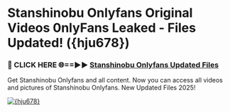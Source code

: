# Stanshinobu Onlyfans Original Videos 0nlyFans Leaked - Files Updated! ({hju678})

<h3>🔴 CLICK HERE 🌐==►► <a href="https://tinyurl.com/ms9xzufz" rel="nofollow">Stanshinobu Onlyfans Updated Files</a></h3>

Get Stanshinobu Onlyfans and all content. Now you can access all videos and pictures of Stanshinobu Onlyfans. New Updated Files 2025!

[![{hju678}](https://i.imgur.com/PQ7UWWw.gif)](https://tinyurl.com/ms9xzufz)
